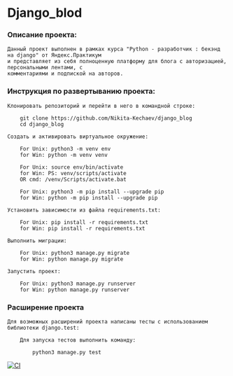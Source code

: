 # Django_blod

### Описание проекта:
    Данный проект выполнен в рамках курса "Python - разработчик : бекэнд на django" от Яндекс.Практикум
    и представляет из себя полноценную платформу для блога с авторизацией, персональными лентами, с 
    комментариями и подпиской на авторов.

### Инструкция по развертыванию проекта:
    Клонировать репозиторий и перейти в него в командной строке:
    
        git clone https://github.com/Nikita-Kechaev/django_blog
        cd django_blog
    
    Cоздать и активировать виртуальное окружение:
    
        For Unix: python3 -m venv env
        for Win: python -m venv venv

        For Unix: source env/bin/activate
        for Win: PS: venv/scripts/activate
        OR cmd: /venv/Scripts/activate.bat

        For Unix: python3 -m pip install --upgrade pip
        for Win: python -m pip install --upgrade pip

    Установить зависимости из файла requirements.txt:

        For Unix: pip install -r requirements.txt
        for Win: pip install -r requirements.txt

    Выполнить миграции:

        For Unix: python3 manage.py migrate
        for Win: python manage.py migrate

    Запустить проект:

        For Unix: python3 manage.py runserver
        for Win: python manage.py runserver
### Расширение проекта
    Для возможных расширений проекта написаны тесты с использованием библиотеки django.test:
        
        Для запуска тестов выполнить команду:
        
            python3 manage.py test
    
    
         

[![CI](https://github.com/yandex-praktikum/hw05_final/actions/workflows/python-app.yml/badge.svg?branch=master)](https://github.com/yandex-praktikum/hw05_final/actions/workflows/python-app.yml)
